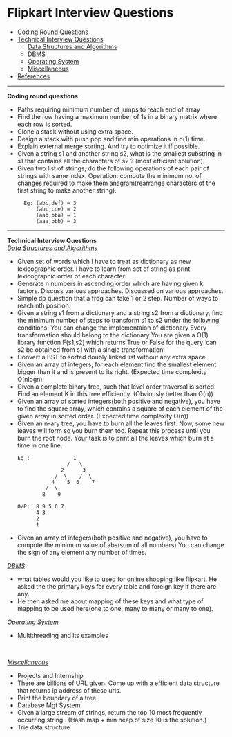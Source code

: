 
# Flipkart Interview Questions
* [Coding Round Questions](#coding)
* [Technical Interview Questions](#tech)
   * [Data Structures and Algorithms](#dsalg)
   * [DBMS](#dbms)
   * [Operating System](#os)
   * [Miscellaneous](#misc)
* [References](#ref)
____
<b name="coding">Coding round questions</b><br/>
- Paths requiring minimum number of jumps to reach end of array
- Find the row having a maximum number of 1s in a binary matrix where each row is sorted. 
- Clone a stack without using extra space. 
- Design a stack with push pop and find min operations in o(1) time.
- Explain external merge sorting. And try to optimize it if possible.
- Given a string s1 and another string s2, what is the smallest substring in s1 that contains all the characters of s2 ? (most efficient solution)
- Given two list of strings, do the following operations of each pair of strings with same index.
  Operation: compute the minimum no. of changes required to make them anagram(rearrange characters of the first string to make another string).
  ```
    Eg: (abc,def) = 3
        (abc,cde) = 2
        (aab,bba) = 1
        (aaa,bbb) = 3
  ```
---
<b name="tech">Technical Interview Questions</b>
<br/>
<i><u name="dsalg">Data Structures and Algorithms</u></i>
- Given set of words which I have to treat as dictionary as new lexicographic order. I have to learn from set of string as print lexicographic order of each character.
- Generate n numbers in ascending order which are having given k factors. Discuss various approaches. Discussed on various approaches.
- Simple dp question that a frog can take 1 or 2 step. Number of ways to reach nth position.
- Given a string s1 from a dictionary and a string s2 from a dictionary, find the minimum number of steps to transform s1 to s2 under the following conditions:
  You can change the implementaion of dictionary
  Every transformation should belong to the dictionary
  You are given a O(1) library function F(s1,s2) which returns True or False for the query ‘can s2 be obtained from s1 with a single transformation’
- Convert a BST to sorted doubly linked list without any extra space. 
- Given an array of integers, for each element find the smallest element bigger than it and is present to its right. (Expected time complexity O(nlogn)
- Given a complete binary tree, such that level order traversal is sorted. Find an element K in this tree efficiently. (Obviously better than O(n))
- Given an array of sorted integers(both positive and negative), you have to find the square array, which contains a square of each element of the given array in sorted order.
(Expected time complexity O(n))
- Given an n-ary tree, you have to burn all the leaves first. Now, some new leaves will form so you burn them too. Repeat this process until you burn the root node. Your task is to print all the leaves which burn at a time in one line. 
  ```
  Eg :              1
                  /   \
                2      3
              /  \    /  \
             4    5  6    7
           /  \
          8    9

  O/P:	8 9 5 6 7
        4 3
        2
        1	
  ```
 - Given an array of integers(both positive and negative), you have to compute the minimum value of abs(sum of all numbers)
   You can change the sign of any element any number of times.

<i><u name="dbms">DBMS</u></i>
- what tables would you like to used for online shopping like flipkart. He asked the the primary keys for every table and foreign key if there are any.
- He then asked me about mapping of these keys and what type of mapping to be used here(one to one, many to many or many to one).

<i><u name="os">Operating System</u></i>
- Multithreading and its examples
<br>

<i><u name="misc">Miscellaneous</u></i>
-  Projects and Internship
- There are billions of URL given. Come up with a efficient data structure that returns ip address of these urls.
- Print the boundary of a tree.
-  Database Mgt System
- Given a large stream of strings, return the top 10 most frequently occurring string . (Hash map + min heap of size 10 is the solution.)
-  Trie data structure
